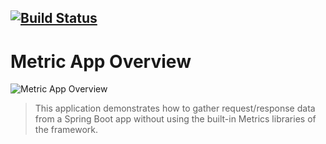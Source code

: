 [![Build Status](https://travis-ci.com/seth-ellison/metrics-app.svg?token=YZeWxGsRxyshtrfzLncA&branch=master)](https://travis-ci.com/seth-ellison/metrics-app)
---
# Metric App Overview
![Metric App Overview](https://i.imgur.com/QMuKpzk.png)

> This application demonstrates how to gather request/response data from a Spring Boot app without using the built-in Metrics libraries of the framework.